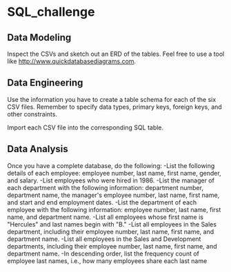 # SQL_challenge

## Data Modeling
Inspect the CSVs and sketch out an ERD of the tables. Feel free to use a tool like http://www.quickdatabasediagrams.com.

## Data Engineering
Use the information you have to create a table schema for each of the six CSV files. Remember to specify data types, primary keys, foreign keys, and other constraints.

Import each CSV file into the corresponding SQL table.

## Data Analysis
Once you have a complete database, do the following:
-List the following details of each employee: employee number, last name, first name, gender, and salary.
-List employees who were hired in 1986.
-List the manager of each department with the following information: department number, department name, the manager's employee number, last name, first name, and start and end employment dates.
-List the department of each employee with the following information: employee number, last name, first name, and department name.
-List all employees whose first name is "Hercules" and last names begin with "B."
-List all employees in the Sales department, including their employee number, last name, first name, and department name.
-List all employees in the Sales and Development departments, including their employee number, last name, first name, and department name.
-In descending order, list the frequency count of employee last names, i.e., how many employees share each last name
